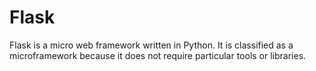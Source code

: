 # Flask  

Flask is a micro web framework written in Python. It is classified as a microframework because it does not require particular tools or libraries. 

    